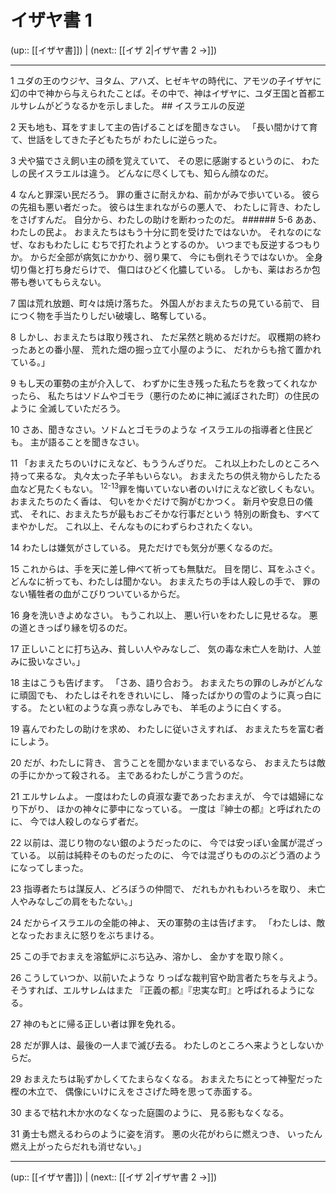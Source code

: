# イザヤ書 1

(up:: [[イザヤ書]]) | (next:: [[イザ 2|イザヤ書 2 →]])

***


1 ユダの王のウジヤ、ヨタム、アハズ、ヒゼキヤの時代に、アモツの子イザヤに幻の中で神から与えられたことば。その中で、神はイザヤに、ユダ王国と首都エルサレムがどうなるかを示しました。 ## イスラエルの反逆 

2 天も地も、耳をすまして主の告げることばを聞きなさい。 「長い間かけて育て、世話をしてきた子どもたちが わたしに逆らった。 

3 犬や猫でさえ飼い主の顔を覚えていて、 その恩に感謝するというのに、 わたしの民イスラエルは違う。 どんなに尽くしても、知らん顔なのだ。 

4 なんと罪深い民だろう。 罪の重さに耐えかね、前かがみで歩いている。 彼らの先祖も悪い者だった。 彼らは生まれながらの悪人で、 わたしに背き、わたしをさげすんだ。 自分から、わたしの助けを断わったのだ。 ###### 5-6 ああ、わたしの民よ。 おまえたちはもう十分に罰を受けたではないか。 それなのになぜ、なおもわたしに むちで打たれようとするのか。 いつまでも反逆するつもりか。 からだ全部が病気にかかり、弱り果て、 今にも倒れそうではないか。 全身切り傷と打ち身だらけで、 傷口はひどく化膿している。 しかも、薬はおろか包帯も巻いてもらえない。 

7 国は荒れ放題、町々は焼け落ちた。 外国人がおまえたちの見ている前で、 目につく物を手当たりしだい破壊し、略奪している。 

8 しかし、おまえたちは取り残され、 ただ呆然と眺めるだけだ。 収穫期の終わったあとの番小屋、 荒れた畑の掘っ立て小屋のように、 だれからも捨て置かれている。」 

9 もし天の軍勢の主が介入して、 わずかに生き残った私たちを救ってくれなかったら、 私たちはソドムやゴモラ（悪行のために神に滅ぼされた町）の住民のように 全滅していただろう。 

10 さあ、聞きなさい。ソドムとゴモラのような イスラエルの指導者と住民ども。 主が語ることを聞きなさい。 

11 「おまえたちのいけにえなど、もううんざりだ。 これ以上わたしのところへ持って来るな。 丸々太った子羊もいらない。 おまえたちの供え物からしたたる血など見たくもない。 <sup class="versenum">12-13</sup>罪を悔いていない者のいけにえなど欲しくもない。 おまえたちのたく香は、 匂いをかぐだけで胸がむかつく。 新月や安息日の儀式、 それに、おまえたちが最もおごそかな行事だという 特別の断食も、すべてまやかしだ。 これ以上、そんなものにわずらわされたくない。 

14 わたしは嫌気がさしている。 見ただけでも気分が悪くなるのだ。 

15 これからは、手を天に差し伸べて祈っても無駄だ。 目を閉じ、耳をふさぐ。 どんなに祈っても、わたしは聞かない。 おまえたちの手は人殺しの手で、 罪のない犠牲者の血がこびりついているからだ。 

16 身を洗いきよめなさい。 もうこれ以上、 悪い行いをわたしに見せるな。 悪の道ときっぱり縁を切るのだ。 

17 正しいことに打ち込み、貧しい人やみなしご、 気の毒な未亡人を助け、人並みに扱いなさい。」 

18 主はこうも告げます。 「さあ、語り合おう。 おまえたちの罪のしみがどんなに頑固でも、 わたしはそれをきれいにし、 降ったばかりの雪のように真っ白にする。 たとい紅のような真っ赤なしみでも、 羊毛のように白くする。 

19 喜んでわたしの助けを求め、 わたしに従いさえすれば、 おまえたちを富む者にしよう。 

20 だが、わたしに背き、 言うことを聞かないままでいるなら、 おまえたちは敵の手にかかって殺される。 主であるわたしがこう言うのだ。 

21 エルサレムよ。 一度はわたしの貞淑な妻であったおまえが、 今では娼婦になり下がり、 ほかの神々に夢中になっている。 一度は『紳士の都』と呼ばれたのに、 今では人殺しのならず者だ。 

22 以前は、混じり物のない銀のようだったのに、 今では安っぽい金属が混ざっている。 以前は純粋そのものだったのに、 今では混ざりもののぶどう酒のようになってしまった。 

23 指導者たちは謀反人、どろぼうの仲間で、 だれもかれもわいろを取り、 未亡人やみなしごの肩をもたない。」 

24 だからイスラエルの全能の神よ、 天の軍勢の主は告げます。 「わたしは、敵となったおまえに怒りをぶちまける。 

25 この手でおまえを溶鉱炉にぶち込み、溶かし、 金かすを取り除く。 

26 こうしていつか、以前いたような りっぱな裁判官や助言者たちを与えよう。 そうすれば、エルサレムはまた 『正義の都』『忠実な町』と呼ばれるようになる。 

27 神のもとに帰る正しい者は罪を免れる。 

28 だが罪人は、最後の一人まで滅び去る。 わたしのところへ来ようとしないからだ。 

29 おまえたちは恥ずかしくてたまらなくなる。 おまえたちにとって神聖だった樫の木立で、 偶像にいけにえをささげた時を思って赤面する。 

30 まるで枯れ木か水のなくなった庭園のように、 見る影もなくなる。 

31 勇士も燃えるわらのように姿を消す。 悪の火花がわらに燃えつき、 いったん燃え上がったらだれも消せない。」

***

(up:: [[イザヤ書]]) | (next:: [[イザ 2|イザヤ書 2 →]])
